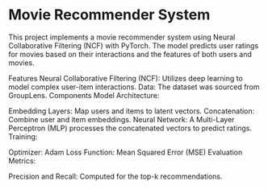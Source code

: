 # Movie Recommender System
This project implements a movie recommender system using Neural Collaborative Filtering (NCF) with PyTorch. The model predicts user ratings for movies based on their interactions and the features of both users and movies.

Features
Neural Collaborative Filtering (NCF): Utilizes deep learning to model complex user-item interactions.
Data: The dataset was sourced from GroupLens.
Components
Model Architecture:

Embedding Layers: Map users and items to latent vectors.
Concatenation: Combine user and item embeddings.
Neural Network: A Multi-Layer Perceptron (MLP) processes the concatenated vectors to predict ratings.
Training:

Optimizer: Adam
Loss Function: Mean Squared Error (MSE)
Evaluation Metrics:

Precision and Recall: Computed for the top-k recommendations.
